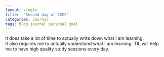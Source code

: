 ```yaml
---
layout: single
title:  "Second day of 2022"
categories: Journal
tags: blog journal personal goal
---
```


It does take a lot of time to actually write down what I am learning.  
It also requires me to actually understand what I am learning.
TIL will help me to have high quality study sessions every day. 